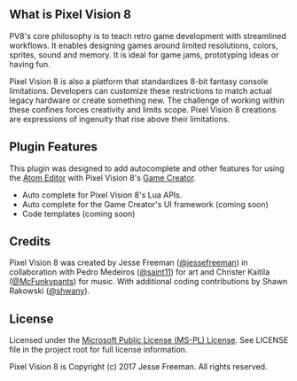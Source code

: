 ## What is Pixel Vision 8

PV8's core philosophy is to teach retro game development with streamlined workflows. It enables designing games around limited resolutions, colors, sprites, sound and memory. It is ideal for game jams, prototyping ideas or having fun.

Pixel Vision 8 is also a platform that standardizes 8-bit fantasy console limitations. Developers can customize these restrictions to match actual legacy hardware or create something new. The challenge of working within these confines forces creativity and limits scope. Pixel Vision 8 creations are expressions of ingenuity that rise above their limitations.

## Plugin Features

This plugin was designed to add autocomplete and other features for using the [Atom Editor](https://atom.io/) with Pixel Vision 8's [Game Creator](https://pixelvision8.itch.io/game-creator).

* Auto complete for Pixel Vision 8's Lua APIs.
* Auto complete for the Game Creator's UI framework (coming soon)
* Code templates (coming soon)

## Credits

Pixel Vision 8 was created by Jesse Freeman ([@jessefreeman](http://twitter.com/jessefreeman)) in collaboration with Pedro Medeiros ([@saint11](http://twitter.com/saint11)) for art and Christer Kaitila ([@McFunkypants](http://twitter.com/McFunkypants)) for music. With additional coding contributions by Shawn Rakowski ([@shwany](http://twitter.com/shwany)).

## License

Licensed under the [Microsoft Public License (MS-PL) License](https://opensource.org/licenses/MS-PL).  See LICENSE file in the project root for full license information.

Pixel Vision 8 is Copyright (c) 2017 Jesse Freeman. All rights reserved.
